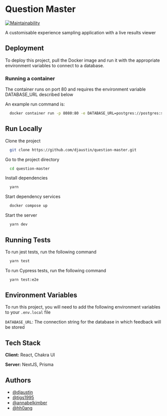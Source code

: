 # Question Master

[![Maintainability](https://api.codeclimate.com/v1/badges/433152fe4298594d0a99/maintainability)](https://codeclimate.com/github/djaustin/question-master/maintainability)

A customisable experience sampling application with a live results viewer

## Deployment

To deploy this project, pull the Docker image and run it with the appropriate environment variables to connect to a database.

### Running a container

The container runs on port 80 and requires the environment variable DATABASE_URL described below

An example run command is:

```bash
  docker container run -p 8080:80 -e DATABASE_URL=postgres://postgres:secret_password@localhost:5432/question-master -e LOCAL_USERNAME=admin -e LOCAL_PASSWORD=admin daustin/question-master:latest
```

## Run Locally

Clone the project

```bash
  git clone https://github.com/djaustin/question-master.git
```

Go to the project directory

```bash
  cd question-master
```

Install dependencies

```bash
  yarn
```

Start dependency services

```bash
  docker compose up
```

Start the server

```bash
  yarn dev
```

## Running Tests

To run jest tests, run the following command

```bash
  yarn test
```

To run Cypress tests, run the following command

```bash
  yarn test:e2e
```

## Environment Variables

To run this project, you will need to add the following environment variables to your `.env.local` file

`DATABASE_URL`: The connection string for the database in which feedback will be stored

## Tech Stack

**Client:** React, Chakra UI

**Server:** NextJS, Prisma

## Authors

- [@djaustin](https://www.github.com/djaustin)
- [@tigs1995](https://www.github.com/tigs1995)
- [@annabelkimber](https://www.github.com/annabelkimber)
- [@hh0ang](https://www.github.com/hh0ang)